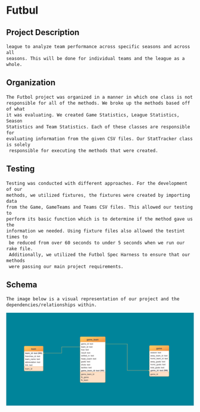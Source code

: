 # Futbul


## Project Description

```For the Futbol project, we will be utilizing data from a fictional soccer
league to analyze team performance across specific seasons and across all
seasons. This will be done for individual teams and the league as a whole.
```

## Organization

```
The Futbol project was organized in a manner in which one class is not
responsible for all of the methods. We broke up the methods based off of what
it was evaluating. We created Game Statistics, League Statistics, Season
Statistics and Team Statistics. Each of these classes are responsible for
evaluating information from the given CSV files. Our StatTracker class is solely
 responsible for executing the methods that were created.
```

## Testing

```
Testing was conducted with different approaches. For the development of our
methods, we utilized fixtures, the fixtures were created by importing data
from the Game, GameTeams and Teams CSV files. This allowed our testing to
perform its basic function which is to determine if the method gave us the
information we needed. Using fixture files also allowed the testint times to
 be reduced from over 60 seconds to under 5 seconds when we run our rake file.
 Additionally, we utilized the Futbol Spec Harness to ensure that our methods
 were passing our main project requirements.
```



## Schema

```
The image below is a visual representation of our project and the
dependencies/relationships within.  
```

![alt text](schema.png "Logo Title Text 1")
